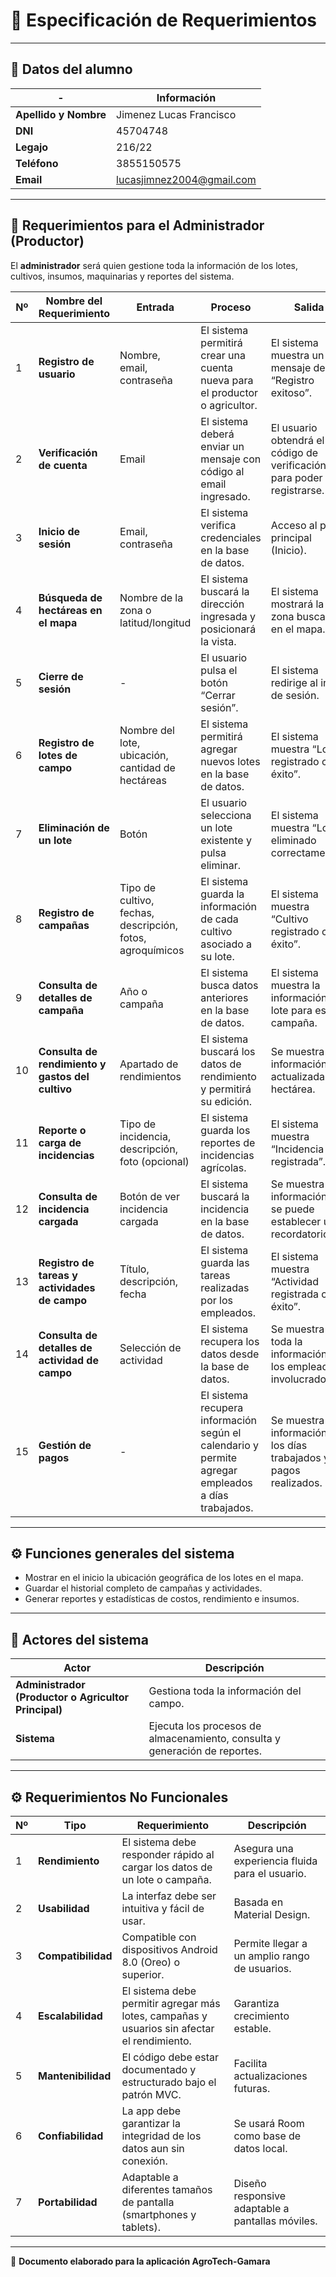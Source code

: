 # 📘 Especificación de Requerimientos

---

## 👤 Datos del alumno
| - | Información |
|--------|--------------|
| **Apellido y Nombre** | Jimenez Lucas Francisco |
| **DNI** | 45704748 |
| **Legajo** | 216/22 |
| **Teléfono** | 3855150575 |
| **Email** | lucasjimnez2004@gmail.com |

---

## 🌱 Requerimientos para el Administrador (Productor)

El **administrador** será quien gestione toda la información de los lotes, cultivos, insumos, maquinarias y reportes del sistema.

| Nº | Nombre del Requerimiento | Entrada | Proceso | Salida |
|----|---------------------------|----------|----------|---------|
| 1 | **Registro de usuario** | Nombre, email, contraseña | El sistema permitirá crear una cuenta nueva para el productor o agricultor. | El sistema muestra un mensaje de “Registro exitoso”. |
| 2 | **Verificación de cuenta** | Email | El sistema deberá enviar un mensaje con código al email ingresado. | El usuario obtendrá el código de verificación para poder registrarse. |
| 3 | **Inicio de sesión** | Email, contraseña | El sistema verifica credenciales en la base de datos. | Acceso al panel principal (Inicio). |
| 4 | **Búsqueda de hectáreas en el mapa** | Nombre de la zona o latitud/longitud | El sistema buscará la dirección ingresada y posicionará la vista. | El sistema mostrará la zona buscada en el mapa. |
| 5 | **Cierre de sesión** | - | El usuario pulsa el botón “Cerrar sesión”. | El sistema redirige al inicio de sesión. |
| 6 | **Registro de lotes de campo** | Nombre del lote, ubicación, cantidad de hectáreas | El sistema permitirá agregar nuevos lotes en la base de datos. | El sistema muestra “Lote registrado con éxito”. |
| 7 | **Eliminación de un lote** | Botón | El usuario selecciona un lote existente y pulsa eliminar. | El sistema muestra “Lote eliminado correctamente”. |
| 8 | **Registro de campañas** | Tipo de cultivo, fechas, descripción, fotos, agroquímicos | El sistema guarda la información de cada cultivo asociado a su lote. | El sistema muestra “Cultivo registrado con éxito”. |
| 9 | **Consulta de detalles de campaña** | Año o campaña | El sistema busca datos anteriores en la base de datos. | El sistema muestra la información del lote para esa campaña. |
| 10 | **Consulta de rendimiento y gastos del cultivo** | Apartado de rendimientos | El sistema buscará los datos de rendimiento y permitirá su edición. | Se muestra la información actualizada por hectárea. |
| 11 | **Reporte o carga de incidencias** | Tipo de incidencia, descripción, foto (opcional) | El sistema guarda los reportes de incidencias agrícolas. | El sistema muestra “Incidencia registrada”. |
| 12 | **Consulta de incidencia cargada** | Botón de ver incidencia cargada | El sistema buscará la incidencia en la base de datos. | Se muestra la información y se puede establecer un recordatorio. |
| 13 | **Registro de tareas y actividades de campo** | Título, descripción, fecha | El sistema guarda las tareas realizadas por los empleados. | El sistema muestra “Actividad registrada con éxito”. |
| 14 | **Consulta de detalles de actividad de campo** | Selección de actividad | El sistema recupera los datos desde la base de datos. | Se muestra toda la información y los empleados involucrados. |
| 15 | **Gestión de pagos** | - | El sistema recupera información según el calendario y permite agregar empleados a días trabajados. | Se muestra la información de los días trabajados y pagos realizados. |

---

## ⚙️ Funciones generales del sistema
- Mostrar en el inicio la ubicación geográfica de los lotes en el mapa.  
- Guardar el historial completo de campañas y actividades.  
- Generar reportes y estadísticas de costos, rendimiento e insumos.  

---

## 🧭 Actores del sistema
| Actor | Descripción |
|--------|--------------|
| **Administrador (Productor o Agricultor Principal)** | Gestiona toda la información del campo. |
| **Sistema** | Ejecuta los procesos de almacenamiento, consulta y generación de reportes. |

---

## ⚙️ Requerimientos No Funcionales

| Nº | Tipo | Requerimiento | Descripción |
|----|------|----------------|--------------|
| 1 | **Rendimiento** | El sistema debe responder rápido al cargar los datos de un lote o campaña. | Asegura una experiencia fluida para el usuario. |
| 2 | **Usabilidad** | La interfaz debe ser intuitiva y fácil de usar. | Basada en Material Design. |
| 3 | **Compatibilidad** | Compatible con dispositivos Android 8.0 (Oreo) o superior. | Permite llegar a un amplio rango de usuarios. |
| 4 | **Escalabilidad** | El sistema debe permitir agregar más lotes, campañas y usuarios sin afectar el rendimiento. | Garantiza crecimiento estable. |
| 5 | **Mantenibilidad** | El código debe estar documentado y estructurado bajo el patrón MVC. | Facilita actualizaciones futuras. |
| 6 | **Confiabilidad** | La app debe garantizar la integridad de los datos aun sin conexión. | Se usará Room como base de datos local. |
| 7 | **Portabilidad** | Adaptable a diferentes tamaños de pantalla (smartphones y tablets). | Diseño responsive adaptable a pantallas móviles. |

---

📅 **Documento elaborado para la aplicación AgroTech-Gamara**
